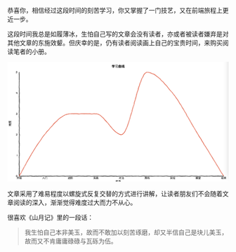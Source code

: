 恭喜你，相信经过这段时间的刻苦学习，你又掌握了一门技艺，又在前端旅程上更近一步。

这段时间我总是如履薄冰，生怕自己写的文章会没有读者，亦或者被读者嫌弃是对其他文章的东施效颦。但庆幸的是，仍有读者阅读画上自己的宝贵时间，来购买阅读笔者的小册。

![alt text](image.png)

文章采用了难易程度以螺旋式反复交替的方式进行讲解，让读者朋友们不会随着文章阅读的深入，渐渐觉得难度过大而力不从心。

很喜欢《山月记》里的一段话：

> 我生怕自己本非美玉，故而不敢加以刻苦琢磨，却又半信自己是块儿美玉，故而又不肯庸庸碌碌与瓦砾为伍。

